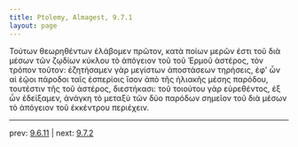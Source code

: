```yaml
---
title: Ptolemy, Almagest, 9.7.1
layout: page
---
```


Τούτων θεωρηθέντων ἐλάβομεν πρῶτον, κατὰ ποίων μερῶν ἐστι τοῦ διὰ μέσων τῶν ζῳδίων κύκλου τὸ ἀπόγειον τοῦ τοῦ Ἑρμοῦ ἀστέρος, τὸν τρόπον τοῦτον: ἐζητήσαμεν γὰρ μεγίστων ἀποστάσεων τηρήσεις, ἐφ' ὧν αἱ ἑῷοι πάροδοι ταῖς ἑσπερίοις ἴσον ἀπὸ τῆς ἡλιακῆς μέσης παρόδου, τουτέστιν τῆς τοῦ ἀστέρος, διεστήκασι: τοῦ τοιούτου γὰρ εὑρεθέντος, ἐξ ὧν ἐδείξαμεν, ἀνάγκη τὸ μεταξὺ τῶν δύο παρόδων σημεῖον τοῦ διὰ μέσων τὸ ἀπόγειον τοῦ ἐκκέντρου περιέχειν. 

---

prev: [9.6.11](../9.6.11/) | next: [9.7.2](../9.7.2/)

